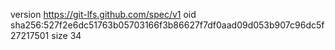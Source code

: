 version https://git-lfs.github.com/spec/v1
oid sha256:527f2e6dc51763b05703166f3b86627f7df0aad09d053b907c96dc5f27217501
size 34
